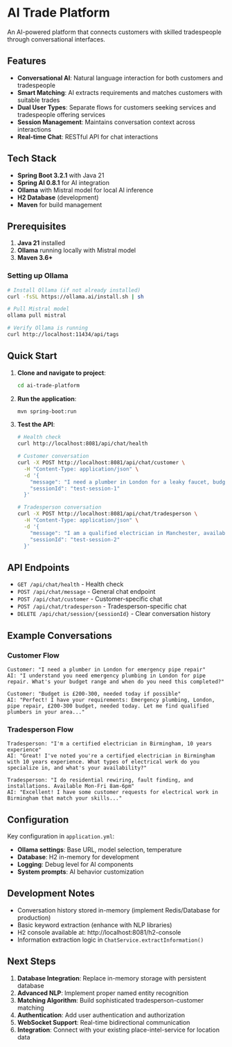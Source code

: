 # AI Trade Platform

An AI-powered platform that connects customers with skilled tradespeople through conversational interfaces.

## Features

- **Conversational AI**: Natural language interaction for both customers and tradespeople
- **Smart Matching**: AI extracts requirements and matches customers with suitable trades
- **Dual User Types**: Separate flows for customers seeking services and tradespeople offering services  
- **Session Management**: Maintains conversation context across interactions
- **Real-time Chat**: RESTful API for chat interactions

## Tech Stack

- **Spring Boot 3.2.1** with Java 21
- **Spring AI 0.8.1** for AI integration
- **Ollama** with Mistral model for local AI inference
- **H2 Database** (development) 
- **Maven** for build management

## Prerequisites

1. **Java 21** installed
2. **Ollama** running locally with Mistral model
3. **Maven 3.6+**

### Setting up Ollama

```bash
# Install Ollama (if not already installed)
curl -fsSL https://ollama.ai/install.sh | sh

# Pull Mistral model
ollama pull mistral

# Verify Ollama is running
curl http://localhost:11434/api/tags
```

## Quick Start

1. **Clone and navigate to project**:
   ```bash
   cd ai-trade-platform
   ```

2. **Run the application**:
   ```bash
   mvn spring-boot:run
   ```

3. **Test the API**:
   ```bash
   # Health check
   curl http://localhost:8081/api/chat/health
   
   # Customer conversation
   curl -X POST http://localhost:8081/api/chat/customer \
     -H "Content-Type: application/json" \
     -d '{
       "message": "I need a plumber in London for a leaky faucet, budget around £150",
       "sessionId": "test-session-1"
     }'
   
   # Tradesperson conversation  
   curl -X POST http://localhost:8081/api/chat/tradesperson \
     -H "Content-Type: application/json" \
     -d '{
       "message": "I am a qualified electrician in Manchester, available weekdays",
       "sessionId": "test-session-2"
     }'
   ```

## API Endpoints

- `GET /api/chat/health` - Health check
- `POST /api/chat/message` - General chat endpoint
- `POST /api/chat/customer` - Customer-specific chat  
- `POST /api/chat/tradesperson` - Tradesperson-specific chat
- `DELETE /api/chat/session/{sessionId}` - Clear conversation history

## Example Conversations

### Customer Flow
```
Customer: "I need a plumber in London for emergency pipe repair"
AI: "I understand you need emergency plumbing in London for pipe repair. What's your budget range and when do you need this completed?"

Customer: "Budget is £200-300, needed today if possible"  
AI: "Perfect! I have your requirements: Emergency plumbing, London, pipe repair, £200-300 budget, needed today. Let me find qualified plumbers in your area..."
```

### Tradesperson Flow  
```
Tradesperson: "I'm a certified electrician in Birmingham, 10 years experience"
AI: "Great! I've noted you're a certified electrician in Birmingham with 10 years experience. What types of electrical work do you specialize in, and what's your availability?"

Tradesperson: "I do residential rewiring, fault finding, and installations. Available Mon-Fri 8am-6pm"
AI: "Excellent! I have some customer requests for electrical work in Birmingham that match your skills..."
```

## Configuration

Key configuration in `application.yml`:

- **Ollama settings**: Base URL, model selection, temperature
- **Database**: H2 in-memory for development  
- **Logging**: Debug level for AI components
- **System prompts**: AI behavior customization

## Development Notes

- Conversation history stored in-memory (implement Redis/Database for production)
- Basic keyword extraction (enhance with NLP libraries)
- H2 console available at: http://localhost:8081/h2-console
- Information extraction logic in `ChatService.extractInformation()`

## Next Steps

1. **Database Integration**: Replace in-memory storage with persistent database
2. **Advanced NLP**: Implement proper named entity recognition
3. **Matching Algorithm**: Build sophisticated tradesperson-customer matching
4. **Authentication**: Add user authentication and authorization  
5. **WebSocket Support**: Real-time bidirectional communication
6. **Integration**: Connect with your existing place-intel-service for location data